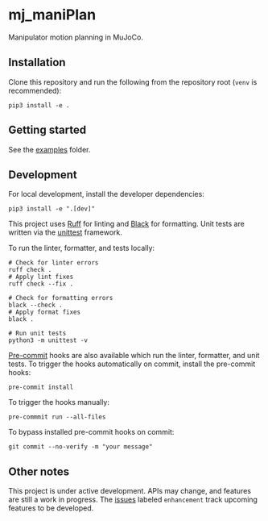 # mj_maniPlan

Manipulator motion planning in MuJoCo.

## Installation

Clone this repository and run the following from the repository root (`venv` is recommended):

```
pip3 install -e .
```

## Getting started

See the [examples](./examples) folder.

## Development

For local development, install the developer dependencies:
```
pip3 install -e ".[dev]"
```

This project uses [Ruff](https://docs.astral.sh/ruff/) for linting and [Black](https://black.readthedocs.io/en/stable/) for formatting.
Unit tests are written via the [unittest](https://docs.python.org/3/library/unittest.html) framework.

To run the linter, formatter, and tests locally:
```
# Check for linter errors
ruff check .
# Apply lint fixes
ruff check --fix .

# Check for formatting errors
black --check .
# Apply format fixes
black .

# Run unit tests
python3 -m unittest -v
```

[Pre-commit](https://pre-commit.com/) hooks are also available which run the linter, formatter, and unit tests.
To trigger the hooks automatically on commit, install the pre-commit hooks:
```
pre-commit install
```

To trigger the hooks manually:
```
pre-commmit run --all-files
```

To bypass installed pre-commit hooks on commit:
```
git commit --no-verify -m "your message"
```

## Other notes

This project is under active development.
APIs may change, and features are still a work in progress.
The [issues](https://github.com/adlarkin/mj_maniPlan/issues) labeled `enhancement` track upcoming features to be developed.
